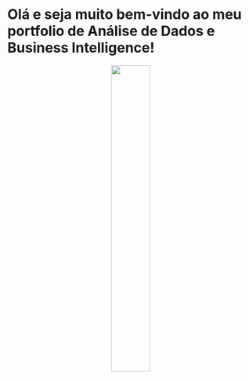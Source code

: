 # Olá e seja muito bem-vindo ao meu portfolio de Análise de Dados e Business Intelligence!

<p align="center">
  <img src="https://quotefancy.com/media/wallpaper/800x450/1722663-Bren-Brown-Quote-Maybe-stories-are-just-data-with-a-soul.jpg" width=40%>
</p>
